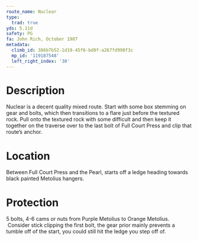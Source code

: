 ```yaml
---
route_name: Nuclear
type:
  trad: true
yds: 5.11d
safety: PG
fa: John Rich, October 1987
metadata:
  climb_id: 386b7b52-1d19-45f6-bd0f-a267fd990f3c
  mp_id: '119187548'
  left_right_index: '30'
---
```

# Description
Nuclear is a decent quality mixed route. Start with some box stemming on gear and bolts, which then transitions to a flare just before the textured rock. Pull onto the textured rock with some difficult and then keep it together on the traverse over to the last bolt of Full Court Press and clip that route’s anchor.

# Location
Between Full Court Press and the Pearl, starts off a ledge heading towards black painted Metolius hangers.

# Protection
5 bolts, 4-6 cams or nuts from Purple Metolius to Orange Metolius.  Consider stick clipping the first bolt, the gear prior mainly prevents a tumble off of the start, you could still hit the ledge you step off of.
